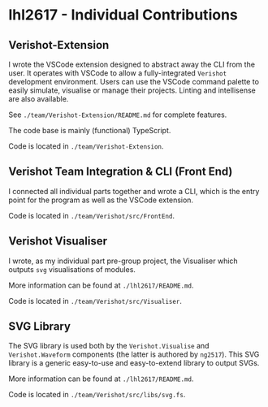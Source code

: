 # lhl2617 - Individual Contributions

## Verishot-Extension
I wrote the VSCode extension designed to abstract away the CLI from the user. It operates with VSCode to allow a fully-integrated `Verishot` development environment. Users can use the VSCode command palette to easily simulate, visualise or manage their projects. Linting and intellisense are also available.

See `./team/Verishot-Extension/README.md` for complete features.

The code base is mainly (functional) TypeScript. 

Code is located in `./team/Verishot-Extension`. 

## Verishot Team Integration & CLI (Front End)
I connected all individual parts together and wrote a CLI, which is the entry point for the program as well as the VSCode extension.

Code is located in `./team/Verishot/src/FrontEnd`. 

## Verishot Visualiser
I wrote, as my individual part pre-group project, the Visualiser which outputs `svg` visualisations of modules. 

More information can be found at `./lhl2617/README.md`.

Code is located in `./team/Verishot/src/Visualiser`.

## SVG Library
The SVG library is used both by the `Verishot.Visualise` and `Verishot.Waveform` components (the latter is authored by `ng2517`). This SVG library is a generic easy-to-use and easy-to-extend library to output SVGs.

More information can be found at `./lhl2617/README.md`.

Code is located in `./team/Verishot/src/libs/svg.fs`.

